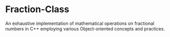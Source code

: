 # Fraction-Class
An exhaustive implementation of mathematical operations on fractional numbers in C++ employing various Object-oriented concepts and practices.

